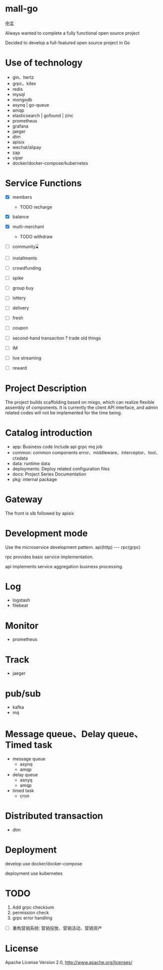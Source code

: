 # mall-go

[中文](./README-cn.md)

Always wanted to complete a fully functional open source project

Decided to develop a full-featured open source project in Go

# Use of technology
- gin、hertz
- grpc、kitex
- redis
- mysql
- mongodb
- asynq | go-queue
- amqp
- elasticsearch | gofound | zinc
- prometheus
- grafana
- jaeger
- dtm
- apisix
- wechat/alipay
- zap
- viper
- docker/docker-compose/kubernetes

# Service Functions
- [x] members
  - TODO recharge
- [x] balance
- [x] multi-merchant
  - TODO withdraw
- [ ] community⌛
- [ ] installments
- [ ] crowdfunding
- [ ] spike
- [ ] group buy
- [ ] lottery
- [ ] delivery
- [ ] fresh
- [ ] coupon
- [ ] second-hand transaction ? trade old things
- [ ] IM
- [ ] live streaming
- [ ] reward



# Project Description

The project builds scaffolding based on mixgo, which can realize flexible assembly of components. It is currently the client API interface, and admin related codes will not be implemented for the time being.

# Catalog introduction

- app:  Business code Include  api grpc mq job
- common: common components error、middleware、interceptor、tool、ctxdata
- data: runtime data
- deployments: Deploy related configuration files
- docs: Project Series Documentation
- pkg: internal package

# Gateway

The front is slb followed by apisix

# Development mode

Use the microservice development pattern. api(http) --- rpc(grpc)

rpc provides basic service implementation.

api implements service aggregation business processing.


# Log

- logstash
- filebeat

# Monitor

- prometheus

# Track

- jaeger

# pub/sub

- kafka
- mq

# Message queue、Delay queue、Timed task

- message queue
  - asynq
  - amqp
- delay queue
  - asnyq
  - amqp
- timed task
  - cron

# Distributed transaction

- dtm

# Deployment

develop use docker/docker-compose

deployment use kubernetes


# TODO

1. Add grpc checksum
2. permission check
3. grpc error handling
-[ ] 重构营销系统: 营销投放、营销活动、营销资产


# License

Apache License Version 2.0, http://www.apache.org/licenses/
